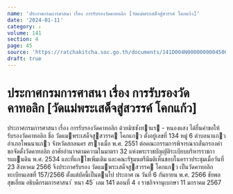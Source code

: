 ```yaml
---
name: 'ประกาศกรมการศาสนา เรื่อง การรับรองวัดคาทอลิก [วัดแม่พระเสด็จสู่สวรรค์ โคกแก้ว]'
date: '2024-01-11'
category: ง
volume: 141
section: 4
page: 45
source: 'https://ratchakitcha.soc.go.th/documents/141D004N0000000004500.pdf'
draft: true
---
```


# ประกาศกรมการศาสนา เรื่อง การรับรองวัดคาทอลิก [วัดแม่พระเสด็จสู่สวรรค์ โคกแก้ว]

ประกาศกรมการศาสนา เรื่อง การรับรองวัดคาทอลิก ด้วยมิซซังทาแร - หนองแสง ได้ยื่นคําขอให้รับรองวัดคาทอลิก ชื่อ วัดแมพระเสด็จสูสวรรค โคกแกว ตั้งอยู่เลขที่ 134 หมู่ 6 ตําบลนาแกว อําเภอโพนนาแกว จังหวัดสกลนคร สรางเมื่อ พ.ศ. 2551 ต่อคณะกรรมการพิจารณากลั่นกรองคําขอจัดตั้งวัดคาทอลิก อาศัยอํานาจตามความในมาตรา 32 แห่งพระราชบัญญัติระเบียบบริหารราชการแผนดิน พ.ศ. 2534 และที่แกไขเพิ่มเติม และคณะรัฐมนตรีมีมติเห็นชอบในคราวประชุมเมื่อวันที่ 23 สิงหาคม 2566 จึงประกาศรับรอง วัดแมพระเสด็จสูสวรรค โคกแกว เป็นวัดคาทอลิก ทะเบียนเลขที่ 157/2566 ตั้งแต่บัดนี้เป็นตนไป ประกาศ ณ วันที่ 6 กันยายน พ.ศ. 2566 ชัยพล สุขเอี่ยม อธิบดีกรมการศาสนา ้ หนา 45 ่ เลม 141 ตอนที่ 4 ง ราชกิจจานุเบกษา 11 มกราคม 2567

